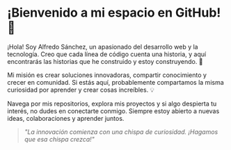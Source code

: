 # **¡Bienvenido a mi espacio en GitHub! 🌟**

¡Hola! Soy Alfredo Sánchez, un apasionado del desarrollo web y la tecnología. Creo que cada línea de código cuenta una historia, y aquí encontrarás las historias que he construido y estoy construyendo. 🚀

Mi misión es crear soluciones innovadoras, compartir conocimiento y crecer en comunidad. Si estás aquí, probablemente compartamos la misma curiosidad por aprender y crear cosas increíbles. 💡

Navega por mis repositorios, explora mis proyectos y si algo despierta tu interés, no dudes en conectarte conmigo. Siempre estoy abierto a nuevas ideas, colaboraciones y aprender juntos.

> _"La innovación comienza con una chispa de curiosidad. ¡Hagamos que esa chispa crezca!"_
